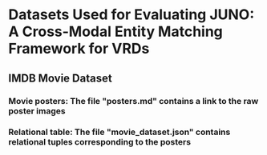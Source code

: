 # Datasets Used for Evaluating JUNO: A Cross-Modal Entity Matching Framework for VRDs

## IMDB Movie Dataset
### Movie posters: The file "posters.md" contains a link to the raw poster images
### Relational table: The file "movie_dataset.json" contains relational tuples corresponding to the posters

